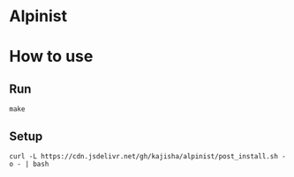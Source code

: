 # Alpinist
# How to use
## Run
```console
make
```

## Setup
```console
curl -L https://cdn.jsdelivr.net/gh/kajisha/alpinist/post_install.sh -o - | bash
```
